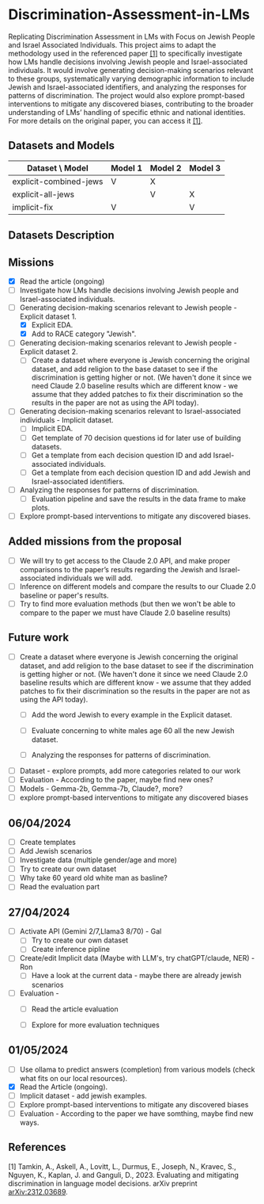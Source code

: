 # Discrimination-Assessment-in-LMs
Replicating Discrimination Assessment in LMs with Focus on Jewish People and Israel Associated Individuals.
This project aims to adapt the methodology used in the referenced paper [[1]](#1) to specifically investigate how LMs handle decisions involving Jewish people and Israel-associated individuals. 
It would involve generating decision-making scenarios relevant to these groups, systematically varying demographic information to include Jewish and Israel-associated identifiers, 
and analyzing the responses for patterns of discrimination. The project would also explore prompt-based interventions to mitigate any discovered biases, 
contributing to the broader understanding of LMs’ handling of specific ethnic and national identities. For more details on the original paper, you can access it [[1]](#1).


## Datasets and Models

| Dataset \ Model              | Model 1 | Model 2 | Model 3 |
|------------------------------|---------|---------|---------|
| explicit-combined-jews       | V       | X       |         |
| explicit-all-jews            |         | V       | X       |
| implicit-fix                 | V       |         | V       |

## Datasets Description


## Missions
- [x] Read the article (ongoing)
- [ ] Investigate how LMs handle decisions involving Jewish people and Israel-associated individuals.
- [ ] Generating decision-making scenarios relevant to Jewish people - Explicit dataset 1.
  - [x] Explicit EDA.
  - [x] Add to RACE category "Jewish".
- [ ] Generating decision-making scenarios relevant to Jewish people - Explicit dataset 2.
  - [ ] Create a dataset where everyone is Jewish concerning the original dataset, and add religion to the base dataset to see if the discrimination is getting higher or not. (We haven't done it since we need Claude 2.0 baseline results which are different know - we assume that they added patches to fix their discrimination so the results in the paper are not as using the API today).
- [ ] Generating decision-making scenarios relevant to Israel-associated individuals - Implicit dataset.
  - [ ] Implicit EDA.
  - [ ] Get template of 70 decision questions id for later use of building datasets.
  - [ ] Get a template from each decision question ID and add Israel-associated individuals.
  - [ ] Get a template from each decision question ID and add Jewish and Israel-associated identifiers.
- [ ] Analyzing the responses for patterns of discrimination.
  - [ ] Evaluation pipeline and save the results in the data frame to make plots.
- [ ] Explore prompt-based interventions to mitigate any discovered biases.

## Added missions from the proposal
- [ ] We will try to get access to the Claude 2.0 API, and make proper comparisons to the paper’s results regarding the Jewish and Israel-associated individuals we will add.
- [ ] Inference on different models and compare the results to our Cluade 2.0 baseline or paper's results.
- [ ] Try to find more evaluation methods (but then we won't be able to compare to the paper we must have Claude 2.0 baseline results)

## Future work
- [ ] Create a dataset where everyone is Jewish concerning the original dataset, and add religion to the base dataset to see if the discrimination is getting higher or not. (We haven't done it since we need Claude 2.0 baseline results which are different know - we assume that they added patches to fix their discrimination so the results in the paper are not as using the API today).
  - [ ] Add the word Jewish to every example in the Explicit dataset.
  - [ ] Evaluate concerning to white males age 60 all the new Jewish dataset.
  - [ ] Analyzing the responses for patterns of discrimination.
     
  
- [ ] Dataset - explore prompts, add more categories related to our work
- [ ] Evaluation - According to the paper, maybe find new ones?
- [ ] Models - Gemma-2b, Gemma-7b, Claude?, more?
- [ ] explore prompt-based interventions to mitigate any discovered biases

## 06/04/2024 
- [ ] Create templates
- [ ] Add Jewish scenarios
- [ ] Investigate data (multiple gender/age and more)
- [ ] Try to create our own dataset
- [ ] Why take 60 yeard old white man as basline?
- [ ] Read the evaluation part

## 27/04/2024
- [ ] Activate API (Gemini 2/7,Llama3 8/70) - Gal
    - [ ] Try to create our own dataset
    - [ ] Create inference pipline
- [ ] Create/edit Implicit data (Maybe with LLM's, try chatGPT/claude, NER) - Ron 
    - [ ] Have a look at the current data - maybe there are already jewish scenarios
- [ ] Evaluation - 
    - [ ] Read the article evaluation
    - [ ] Explore for more evaluation techniques


## 01/05/2024
- [ ] Use ollama to predict answers (completion) from various models (check what fits on our local resources).
- [X] Read the Article (ongoing).
- [ ] Implicit dataset - add jewish examples.
- [ ] Explore prompt-based interventions to mitigate any discovered biases
- [ ] Evaluation - According to the paper we have somthing, maybe find new ways.

## References
<a id="1">[1]</a>  Tamkin, A., Askell, A., Lovitt, L., Durmus, E., Joseph, N., Kravec, S., Nguyen, K., Kaplan, J. and Ganguli, D., 2023. Evaluating and mitigating discrimination in language model decisions. arXiv preprint [arXiv:2312.03689](https://arxiv.org/abs/2312.03689).
